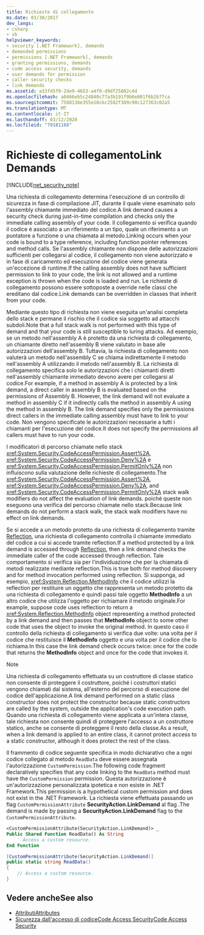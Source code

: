 ```yaml
---
title: Richieste di collegamento
ms.date: 03/30/2017
dev_langs:
- csharp
- vb
helpviewer_keywords:
- security [.NET Framework], demands
- demanded permissions
- permissions [.NET Framework], demands
- granting permissions, demands
- code access security, demands
- user demands for permission
- caller security checks
- link demands
ms.assetid: a33fd5f9-2de9-4653-a4f0-d9df25082c4d
ms.openlocfilehash: a0466eb5c24840c77a3b191f9b0e001f6b267fca
ms.sourcegitcommit: 7588136e355e10cbc2582f389c90c127363c02a5
ms.translationtype: MT
ms.contentlocale: it-IT
ms.lasthandoff: 03/12/2020
ms.locfileid: "79181168"
---
```

# <a name="link-demands"></a><span data-ttu-id="e758e-102">Richieste di collegamento</span><span class="sxs-lookup"><span data-stu-id="e758e-102">Link Demands</span></span>
[!INCLUDE[net_security_note](../../../includes/net-security-note-md.md)]  
  
 <span data-ttu-id="e758e-103">Una richiesta di collegamento determina l'esecuzione di un controllo di sicurezza in fase di compilazione JIT, durante il quale viene esaminato solo l'assembly chiamante immediato del codice.</span><span class="sxs-lookup"><span data-stu-id="e758e-103">A link demand causes a security check during just-in-time compilation and checks only the immediate calling assembly of your code.</span></span> <span data-ttu-id="e758e-104">Il collegamento si verifica quando il codice è associato a un riferimento a un tipo, quale un riferimento a un puntatore a funzione o una chiamata al metodo.</span><span class="sxs-lookup"><span data-stu-id="e758e-104">Linking occurs when your code is bound to a type reference, including function pointer references and method calls.</span></span> <span data-ttu-id="e758e-105">Se l'assembly chiamante non dispone delle autorizzazioni sufficienti per collegarsi al codice, il collegamento non viene autorizzato e in fase di caricamento ed esecuzione del codice viene generata un'eccezione di runtime.</span><span class="sxs-lookup"><span data-stu-id="e758e-105">If the calling assembly does not have sufficient permission to link to your code, the link is not allowed and a runtime exception is thrown when the code is loaded and run.</span></span> <span data-ttu-id="e758e-106">Le richieste di collegamento possono essere sottoposte a override nelle classi che ereditano dal codice.</span><span class="sxs-lookup"><span data-stu-id="e758e-106">Link demands can be overridden in classes that inherit from your code.</span></span>  
  
 <span data-ttu-id="e758e-107">Mediante questo tipo di richiesta non viene eseguita un'analisi completa dello stack e permane il rischio che il codice sia soggetto ad attacchi subdoli.</span><span class="sxs-lookup"><span data-stu-id="e758e-107">Note that a full stack walk is not performed with this type of demand and that your code is still susceptible to luring attacks.</span></span> <span data-ttu-id="e758e-108">Ad esempio, se un metodo nell'assembly A è protetto da una richiesta di collegamento, un chiamante diretto nell'assembly B viene valutato in base alle autorizzazioni dell'assembly B.  Tuttavia, la richiesta di collegamento non valuterà un metodo nell'assembly C se chiama indirettamente il metodo nell'assembly A utilizzando il metodo nell'assembly B. La richiesta di collegamento specifica solo le autorizzazioni che i chiamanti diretti nell'assembly chiamante immediato devono avere per collegarsi al codice.</span><span class="sxs-lookup"><span data-stu-id="e758e-108">For example, if a method in assembly A is protected by a link demand, a direct caller in assembly B is evaluated based on the permissions of Assembly B.  However, the link demand will not evaluate a method in assembly C if it indirectly calls the method in assembly A using the method in assembly B. The link demand specifies only the permissions direct callers in the immediate calling assembly must have to link to your code.</span></span> <span data-ttu-id="e758e-109">Non vengono specificate le autorizzazioni necessarie a tutti i chiamanti per l'esecuzione del codice.</span><span class="sxs-lookup"><span data-stu-id="e758e-109">It does not specify the permissions all callers must have to run your code.</span></span>  
  
 <span data-ttu-id="e758e-110">I modificatori di percorso chiamate nello stack <xref:System.Security.CodeAccessPermission.Assert%2A>, <xref:System.Security.CodeAccessPermission.Deny%2A> e <xref:System.Security.CodeAccessPermission.PermitOnly%2A> non influiscono sulla valutazione delle richieste di collegamento.</span><span class="sxs-lookup"><span data-stu-id="e758e-110">The <xref:System.Security.CodeAccessPermission.Assert%2A>, <xref:System.Security.CodeAccessPermission.Deny%2A>, and <xref:System.Security.CodeAccessPermission.PermitOnly%2A> stack walk modifiers do not affect the evaluation of link demands.</span></span>  <span data-ttu-id="e758e-111">poiché queste non eseguono una verifica del percorso chiamate nello stack.</span><span class="sxs-lookup"><span data-stu-id="e758e-111">Because link demands do not perform a stack walk, the stack walk modifiers have no effect on link demands.</span></span>  
  
 <span data-ttu-id="e758e-112">Se si accede a un metodo protetto da una richiesta di collegamento tramite [Reflection](../reflection-and-codedom/reflection.md), una richiesta di collegamento controlla il chiamante immediato del codice a cui si accede tramite reflection.</span><span class="sxs-lookup"><span data-stu-id="e758e-112">If a method protected by a link demand is accessed through [Reflection](../reflection-and-codedom/reflection.md), then a link demand checks the immediate caller of the code accessed through reflection.</span></span> <span data-ttu-id="e758e-113">Tale comportamento si verifica sia per l'individuazione che per la chiamata di metodi realizzate mediante reflection.</span><span class="sxs-lookup"><span data-stu-id="e758e-113">This is true both for method discovery and for method invocation performed using reflection.</span></span> <span data-ttu-id="e758e-114">Si supponga, ad esempio, <xref:System.Reflection.MethodInfo> che il codice utilizzi la reflection per restituire un oggetto che rappresenta un metodo protetto da una richiesta di collegamento e quindi passi tale oggetto **MethodInfo** a un altro codice che utilizza l'oggetto per richiamare il metodo originale.</span><span class="sxs-lookup"><span data-stu-id="e758e-114">For example, suppose code uses reflection to return a <xref:System.Reflection.MethodInfo> object representing a method protected by a link demand and then passes that **MethodInfo** object to some other code that uses the object to invoke the original method.</span></span> <span data-ttu-id="e758e-115">In questo caso il controllo della richiesta di collegamento si verifica due volte: una volta per il codice che restituisce il **MethodInfo** oggetto e una volta per il codice che lo richiama.</span><span class="sxs-lookup"><span data-stu-id="e758e-115">In this case the link demand check occurs twice: once for the code that returns the **MethodInfo** object and once for the code that invokes it.</span></span>  
  
> [!NOTE]
> <span data-ttu-id="e758e-116">Una richiesta di collegamento effettuata su un costruttore di classe statico non consente di proteggere il costruttore, poiché i costruttori statici vengono chiamati dal sistema, all'esterno del percorso di esecuzione del codice dell'applicazione.</span><span class="sxs-lookup"><span data-stu-id="e758e-116">A link demand performed on a static class constructor does not protect the constructor because static constructors are called by the system, outside the application's code execution path.</span></span> <span data-ttu-id="e758e-117">Quando una richiesta di collegamento viene applicata a un'intera classe, tale richiesta non consente quindi di proteggere l'accesso a un costruttore statico, anche se consente di proteggere il resto della classe.</span><span class="sxs-lookup"><span data-stu-id="e758e-117">As a result, when a link demand is applied to an entire class, it cannot protect access to a static constructor, although it does protect the rest of the class.</span></span>  
  
 <span data-ttu-id="e758e-118">Il frammento di codice seguente specifica in modo dichiarativo che a ogni codice collegato al metodo `ReadData` deve essere assegnata l'autorizzazione `CustomPermission`.</span><span class="sxs-lookup"><span data-stu-id="e758e-118">The following code fragment declaratively specifies that any code linking to the `ReadData` method must have the `CustomPermission` permission.</span></span> <span data-ttu-id="e758e-119">Questa autorizzazione è un'autorizzazione personalizzata ipotetica e non esiste in .NET Framework.</span><span class="sxs-lookup"><span data-stu-id="e758e-119">This permission is a hypothetical custom permission and does not exist in the .NET Framework.</span></span> <span data-ttu-id="e758e-120">La richiesta viene effettuata passando un flag `CustomPermissionAttribute` **SecurityAction.LinkDemand** al flag .</span><span class="sxs-lookup"><span data-stu-id="e758e-120">The demand is made by passing a **SecurityAction.LinkDemand** flag to the `CustomPermissionAttribute`.</span></span>  
  
```vb  
<CustomPermissionAttribute(SecurityAction.LinkDemand)> _  
Public Shared Function ReadData() As String  
    ' Access a custom resource.  
End Function
```  
  
```csharp  
[CustomPermissionAttribute(SecurityAction.LinkDemand)]  
public static string ReadData()  
{  
    // Access a custom resource.  
}  
```  
  
## <a name="see-also"></a><span data-ttu-id="e758e-121">Vedere anche</span><span class="sxs-lookup"><span data-stu-id="e758e-121">See also</span></span>

- [<span data-ttu-id="e758e-122">Attributi</span><span class="sxs-lookup"><span data-stu-id="e758e-122">Attributes</span></span>](../../standard/attributes/index.md)
- [<span data-ttu-id="e758e-123">Sicurezza dall'accesso di codiceCode Access Security</span><span class="sxs-lookup"><span data-stu-id="e758e-123">Code Access Security</span></span>](code-access-security.md)

